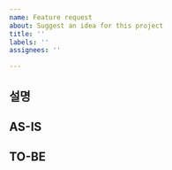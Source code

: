 ```yaml
---
name: Feature request
about: Suggest an idea for this project
title: ''
labels: ''
assignees: ''

---
```


## 설명


## AS-IS


## TO-BE
